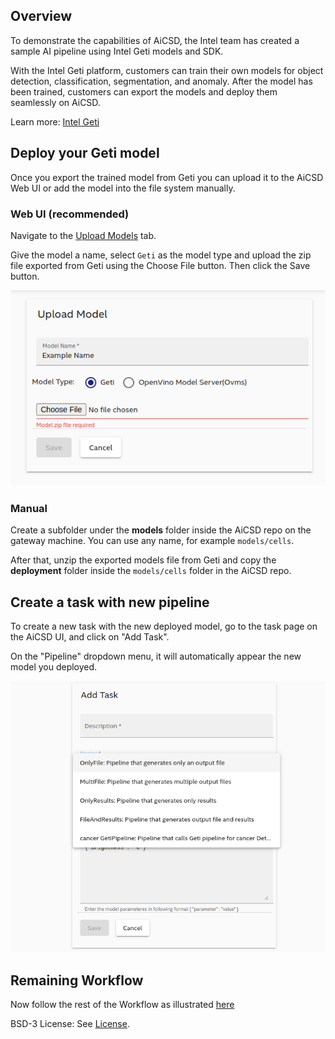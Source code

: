 ## Overview

To demonstrate the capabilities of AiCSD, the Intel team has created a sample AI pipeline using Intel Geti models and SDK.

With the Intel Geti platform, customers can train their own models for object detection, classification, segmentation, and anomaly.
After the model has been trained, customers can export the models and deploy them seamlessly on AiCSD.

Learn more: [Intel Geti](https://geti.intel.com/)

## Deploy your Geti model

Once you export the trained model from Geti you can upload it to the AiCSD Web UI or add the model into the file system manually.

### Web UI (recommended)
Navigate to the [Upload Models](../../getting-started/ms-web-ui-guide-upload-model.md) tab.

Give the model a name, select `Geti` as the model type and upload the zip file exported from Geti using the Choose File button. Then click the Save button.

![GetiPipelines](../../images/geti-add-model.png)

### Manual
Create a subfolder under the **models** folder inside the AiCSD repo on the gateway machine. You can use any name, for example `models/cells`. 

After that, unzip the exported models file from Geti and copy the **deployment** folder inside the `models/cells` folder in the AiCSD repo.

## Create a task with new pipeline

To create a new task with the new deployed model, go to the task page on the AiCSD UI, and click on "Add Task".

On the "Pipeline" dropdown menu, it will automatically appear the new model you deployed.

![GetiPipelines](../../images/geti-pipeline.png)

## Remaining Workflow

Now follow the rest of the Workflow as illustrated [here](../../getting-started/basic-workflow.md)

BSD-3 License: See [License](../../LICENSE.md).